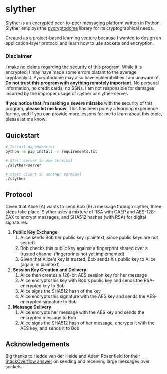 # slyther
Slyther is an encrypted peer-to-peer messaging platform written in Python. Slyther employs the [pycryptodome](https://github.com/Legrandin/pycryptodome) library for its cryptographical needs.

Created as a project-based learning venture because I wanted to design an application-layer protocol and learn how to use sockets and encryption.

### Disclaimer
I make no claims regarding the security of this program. While it is encrypted, I may have made some errors blatant to the average cryptanalyst. Pycryptodome may also have vulnerabilities I am unaware of. **Do not trust this program with anything remotely important.** No personal information, no credit cards, no SSNs. I am not responsible for damages incurred by the improper usage of slyther or slyther-server.

**If you notice that I'm making a severe mistake** with the security of this program, **please let me know**. This has been purely a learning experience for me, and if you can provide more lessons for me to learn about this topic, please let me know!

## Quickstart

```bash
# Install dependencies
python -m pip install -r requirements.txt

# Start server in one terminal
./slyther-server

# Start client in another terminal
./slyther
```

## Protocol
Given that Alice (A) wants to send Bob (B) a message through slyther, three steps take place. Slyther uses a mixture of RSA with OAEP and AES-128-EAX to encrypt messages, and SHA512 hashes (with RSA) for digital signatures.

1. **Public Key Exchange**
    1. Alice sends Bob her public key (plaintext, since public keys are not secret)
    1. Bob checks this public key against a fingerprint shared over a trusted channel (fingerprints not yet implemented)
    1. Given that Alice's key is trusted, Bob sends his public key to Alice (again, in plaintext)
1. **Session Key Creation and Delivery**
    1. Alice then creates a 128-bit AES session key for her message
    1. Alice encrypts this key with Bob's public key and sends the RSA-encrypted key to Bob
    1. Alice signs the SHA512 hash of the key
    1. Alice encrypts this signature with the AES key and sends the AES-encrypted signature to Bob
1. **Message Delivery**
    1. Alice encrypts her message with the AES key and sends the encrypted message to Bob
    1. Alice signs the SHA512 hash of her message, encrypts it with the AES key, and sends it to Bob

## Acknowledgements

Big thanks to Hedde van der Heide and Adam Rosenfield for their [StackOverflow answer](https://stackoverflow.com/questions/17667903/python-socket-receive-large-amount-of-data) on sending and receiving large messages over sockets
